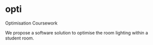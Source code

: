 # opti
Optimisation Coursework

We propose a software solution to optimise the room lighting within a student room.

